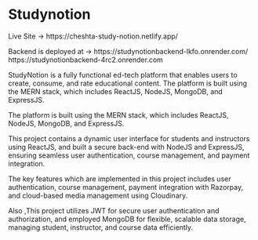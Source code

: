 # Studynotion

<p>Live Site -> https://cheshta-study-notion.netlify.app/ <p>
<p>Backend is deployed at -> https://studynotionbackend-lkfo.onrender.com/
  https://studynotionbackend-4rc2.onrender.com </p>
<p>StudyNotion is a fully functional ed-tech platform that enables users to create, consume, and rate educational content. The platform is built using the MERN stack, which includes ReactJS, NodeJS, MongoDB, and ExpressJS.</p>
<p>The platform is built using the MERN stack, which includes ReactJS, NodeJS, MongoDB, and ExpressJS.</p>
<p>This project contains a dynamic user interface for students and instructors using ReactJS, and built a secure back-end with NodeJS and ExpressJS, ensuring seamless user authentication, course management, and payment integration.</p>
<p>The key features which are implemented in this project includes user authentication, course management, payment integration with Razorpay, and cloud-based media management using Cloudinary.</p>
<p>Also ,This project utilizes JWT for secure user authentication and authorization, and employed MongoDB for flexible, scalable data storage, managing student, instructor, and course data efficiently.</p>
